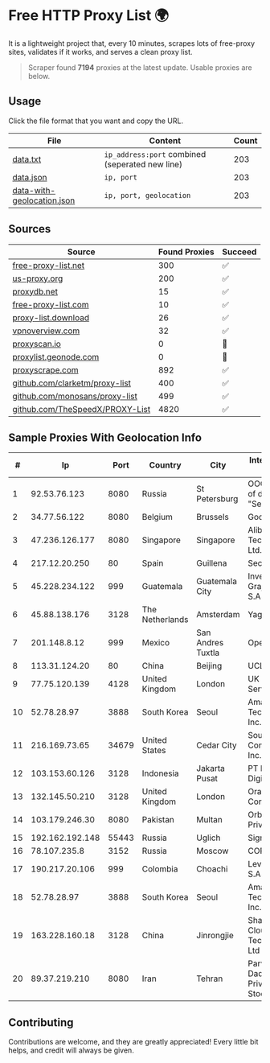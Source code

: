 
# Free HTTP Proxy List 🌍

It is a lightweight project that, every 10 minutes, scrapes lots of free-proxy sites, validates if it works, and serves a clean proxy list.


> Scraper found **7194** proxies at the latest update. Usable proxies are below.

## Usage

Click the file format that you want and copy the URL.


|File|Content|Count|
|----|-------|-----|
|[data.txt](https://raw.githubusercontent.com/themiralay/Proxy-List-World/master/data.txt)|`ip_address:port` combined (seperated new line)|203|
|[data.json](https://raw.githubusercontent.com/themiralay/Proxy-List-World/master/data.json)|`ip, port`|203|
|[data-with-geolocation.json](https://raw.githubusercontent.com/themiralay/Proxy-List-World/master/data-with-geolocation.json)|`ip, port, geolocation`|203|

## Sources

|Source|Found Proxies|Succeed|
|------|-------------|-------|
|[free-proxy-list.net](https://free-proxy-list.net)|300|✅|
|[us-proxy.org](https://www.us-proxy.org)|200|✅|
|[proxydb.net](http://proxydb.net)|15|✅|
|[free-proxy-list.com](https://free-proxy-list.com/?page=&port=&type%5B%5D=http&type%5B%5D=https&up_time=0&search=Search)|10|✅|
|[proxy-list.download](https://www.proxy-list.download/HTTP)|26|✅|
|[vpnoverview.com](https://vpnoverview.com/privacy/anonymous-browsing/free-proxy-servers)|32|✅|
|[proxyscan.io](https://www.proxyscan.io)|0|🚫|
|[proxylist.geonode.com](https://proxylist.geonode.com/api/proxy-list?limit=300&page=1&sort_by=lastChecked&sort_type=desc&protocols=http,https)|0|🚫|
|[proxyscrape.com](https://api.proxyscrape.com/v2/?request=displayproxies&protocol=http&timeout=10000&country=all&ssl=all&anonymity=all)|892|✅|
|[github.com/clarketm/proxy-list](https://raw.githubusercontent.com/clarketm/proxy-list/master/proxy-list-raw.txt)|400|✅|
|[github.com/monosans/proxy-list](https://raw.githubusercontent.com/monosans/proxy-list/main/proxies/http.txt)|499|✅|
|[github.com/TheSpeedX/PROXY-List](https://raw.githubusercontent.com/TheSpeedX/PROXY-List/master/http.txt)|4820|✅|


## Sample Proxies With Geolocation Info

|#|Ip|Port|Country|City|Internet Service Provider|
|-|--|----|-------|----|-------------------------|
|1|92.53.76.123|8080|Russia|St Petersburg|OOO "Network of data-centers "Selectel"|
|2|34.77.56.122|8080|Belgium|Brussels|Google LLC|
|3|47.236.126.177|8080|Singapore|Singapore|Alibaba (US) Technology Co., Ltd.|
|4|217.12.20.250|80|Spain|Guillena|Secondary Node|
|5|45.228.234.122|999|Guatemala|Guatemala City|Inversiones Grajeda Andrade S.A|
|6|45.88.138.176|3128|The Netherlands|Amsterdam|Yaglom Labs Ltd|
|7|201.148.8.12|999|Mexico|San Andres Tuxtla|Operbes|
|8|113.31.124.20|80|China|Beijing|UCLOUD|
|9|77.75.120.139|4128|United Kingdom|London|UK Dedicated Servers Limited|
|10|52.78.28.97|3888|South Korea|Seoul|Amazon Technologies Inc.|
|11|216.169.73.65|34679|United States|Cedar City|South Central Communications, Inc.|
|12|103.153.60.126|3128|Indonesia|Jakarta Pusat|PT Era Awan Digital|
|13|132.145.50.210|3128|United Kingdom|London|Oracle Corporation|
|14|103.179.246.30|8080|Pakistan|Multan|Orbit Networks Private Limited|
|15|192.162.192.148|55443|Russia|Uglich|Sigma-Net Ltd|
|16|78.107.235.8|3152|Russia|Moscow|CORBINA|
|17|190.217.20.106|999|Colombia|Choachi|Level 3 Colombia S.A|
|18|52.78.28.97|3888|South Korea|Seoul|Amazon Technologies Inc.|
|19|163.228.160.18|3128|China|Jinrongjie|Shanghai Blue Cloud Technology Co., Ltd|
|20|89.37.219.210|8080|Iran|Tehran|Parvaresh Dadeha Co. Private Joint Stock|



## Contributing

Contributions are welcome, and they are greatly appreciated! Every
little bit helps, and credit will always be given.


